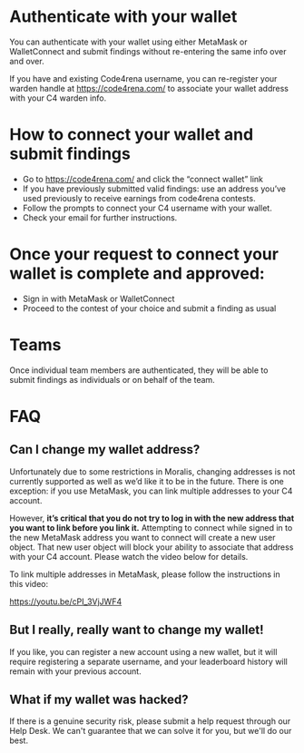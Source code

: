 # Authenticate with your wallet

You can authenticate with your wallet using either MetaMask or WalletConnect and submit findings without re-entering the same info over and over.

If you have and existing Code4rena username, you can re-register your warden handle at https://code4rena.com/ to associate your wallet address with your C4 warden info.

# How to connect your wallet and submit findings

- Go to https://code4rena.com/ and click the “connect wallet” link
- If you have previously submitted valid findings: use an address you’ve used previously to receive earnings from code4rena contests.
- Follow the prompts to connect your C4 username with your wallet.
- Check your email for further instructions.

# Once your request to connect your wallet is complete and approved:

- Sign in with MetaMask or WalletConnect
- Proceed to the contest of your choice and submit a finding as usual

# Teams

Once individual team members are authenticated, they will be able to submit findings as individuals or on behalf of the team.

# FAQ

## **Can I change my wallet address?**

Unfortunately due to some restrictions in Moralis, changing addresses is not currently supported as well as we’d like it to be in the future. There is one exception: if you use MetaMask, you can link multiple addresses to your C4 account. 

However, **it’s critical that you do not try to log in with the new address that you want to link before you link it.** Attempting to connect while signed in to the new MetaMask address you want to connect will create a new user object. That new user object will block your ability to associate that address with your C4 account. Please watch the video below for details.

To link multiple addresses in MetaMask, please follow the instructions in this video:

https://youtu.be/cPI_3VjJWF4

## **But I really, really want to change my wallet!**

If you like, you can register a new account using a new wallet, but it will require registering a separate username, and your leaderboard history will remain with your previous account.

## **What if my wallet was hacked?**

If there is a genuine security risk, please submit a help request through our Help Desk. We can't guarantee that we can solve it for you, but we'll do our best.
